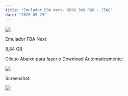 ```yaml
---
title: "Emulador FBA Next- XBOX 360 RGH - JTAG"
date: "2020-05-29"
---
```


[![](https://1.bp.blogspot.com/-CkaHpVNPctw/XtA_iYQqAOI/AAAAAAAAHYw/bzmuv1RlijoHCtkEcihbF8ePOGtmEopAACK4BGAsYHg/s320/15.jpg)](https://1.bp.blogspot.com/-CkaHpVNPctw/XtA_iYQqAOI/AAAAAAAAHYw/bzmuv1RlijoHCtkEcihbF8ePOGtmEopAACK4BGAsYHg/15.jpg)

Emulador FBA Next

8,84 GB

Clique Abaixo para fazer o Download Automaticamente:

[![](https://1.bp.blogspot.com/-eNerQjlxWXg/Xsyoy1YwxPI/AAAAAAAAG8o/qs-0XGNQDR4jSn0uGinE3EzKZZ6GoZnEACPcBGAYYCw/s1600/LINK1.png)](https://zee.gl/OTxo5)

Screenshot:

[![](https://1.bp.blogspot.com/-mCP705sXv88/XtBARHGrb6I/AAAAAAAAHZE/oMh8JfeIPlgFoBhgYQsUgJngcVO5h1JqQCK4BGAsYHg/w640-h360/maxresdefault.jpg)](https://1.bp.blogspot.com/-mCP705sXv88/XtBARHGrb6I/AAAAAAAAHZE/oMh8JfeIPlgFoBhgYQsUgJngcVO5h1JqQCK4BGAsYHg/maxresdefault.jpg)
